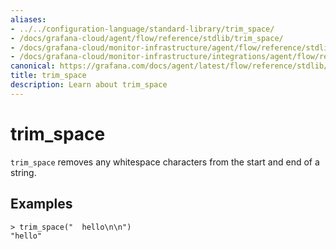 ```yaml
---
aliases:
- ../../configuration-language/standard-library/trim_space/
- /docs/grafana-cloud/agent/flow/reference/stdlib/trim_space/
- /docs/grafana-cloud/monitor-infrastructure/agent/flow/reference/stdlib/trim_space/
- /docs/grafana-cloud/monitor-infrastructure/integrations/agent/flow/reference/stdlib/trim_space/
canonical: https://grafana.com/docs/agent/latest/flow/reference/stdlib/trim_space/
title: trim_space
description: Learn about trim_space
---
```


# trim_space

`trim_space` removes any whitespace characters from the start and end of a string.

## Examples

```river
> trim_space("  hello\n\n")
"hello"
```
